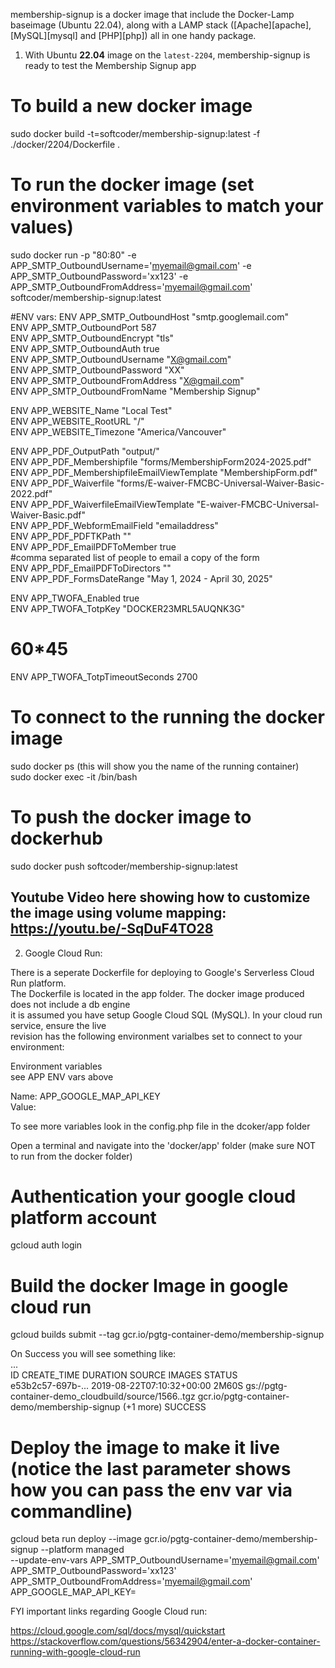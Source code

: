 membership-signup is a docker image that include the Docker-Lamp baseimage (Ubuntu 22.04), along with a LAMP stack ([Apache][apache], [MySQL][mysql] and [PHP][php]) all in one handy package.

1. With Ubuntu **22.04** image on the `latest-2204`, membership-signup is ready to test the Membership Signup app

# To build a new docker image  
sudo docker build -t=softcoder/membership-signup:latest -f ./docker/2204/Dockerfile .  

# To run the docker image (set environment variables to match your values)
sudo docker run -p "80:80" -e APP_SMTP_OutboundUsername='myemail@gmail.com' -e APP_SMTP_OutboundPassword='xx123' -e APP_SMTP_OutboundFromAddress='myemail@gmail.com' softcoder/membership-signup:latest  

#ENV vars:
ENV APP_SMTP_OutboundHost "smtp.googlemail.com"  
ENV APP_SMTP_OutboundPort 587  
ENV APP_SMTP_OutboundEncrypt "tls"  
ENV APP_SMTP_OutboundAuth true  
ENV APP_SMTP_OutboundUsername "X@gmail.com"  
ENV APP_SMTP_OutboundPassword "XX"  
ENV APP_SMTP_OutboundFromAddress "X@gmail.com"  
ENV APP_SMTP_OutboundFromName "Membership Signup"  

ENV APP_WEBSITE_Name "Local Test"  
ENV APP_WEBSITE_RootURL "/"  
ENV APP_WEBSITE_Timezone "America/Vancouver"  

ENV APP_PDF_OutputPath "output/"  
ENV APP_PDF_Membershipfile "forms/MembershipForm2024-2025.pdf"  
ENV APP_PDF_MembershipfileEmailViewTemplate "MembershipForm.pdf"  
ENV APP_PDF_Waiverfile "forms/E-waiver-FMCBC-Universal-Waiver-Basic-2022.pdf"  
ENV APP_PDF_WaiverfileEmailViewTemplate "E-waiver-FMCBC-Universal-Waiver-Basic.pdf"  
ENV APP_PDF_WebformEmailField "emailaddress"  
ENV APP_PDF_PDFTKPath ""  
ENV APP_PDF_EmailPDFToMember true  
#comma separated list of people to email a copy of the form  
ENV APP_PDF_EmailPDFToDirectors ""  
ENV APP_PDF_FormsDateRange "May 1, 2024 - April 30, 2025"  

ENV APP_TWOFA_Enabled true  
ENV APP_TWOFA_TotpKey "DOCKER23MRL5AUQNK3G"  
# 60*45  
ENV APP_TWOFA_TotpTimeoutSeconds 2700  

# To connect to the running the docker image  
sudo docker ps (this will show you the name of the running container)  
sudo docker exec -it /bin/bash  

# To push the docker image to dockerhub  
sudo docker push softcoder/membership-signup:latest  


Youtube Video here showing how  to customize the image using volume mapping: https://youtu.be/-SqDuF4TO28
---  

2. Google Cloud Run:  

There is a seperate Dockerfile for deploying to Google's Serverless Cloud Run platform.  
The Dockerfile is located in the app folder. The docker image produced does not include a db engine  
it is assumed you have setup Google Cloud SQL (MySQL). In your cloud run service, ensure the live   
revision has the following environment varialbes set to connect to your environment:  

Environment variables  
see APP ENV vars above

Name: APP_GOOGLE_MAP_API_KEY  
Value: <your api key>  

To see more variables look in the config.php file in the dcoker/app folder  

Open a terminal and navigate into the 'docker/app' folder (make sure NOT to run from the docker folder)  

# Authentication your google cloud platform account
gcloud auth login  

# Build the docker Image in google cloud run  
gcloud builds submit --tag gcr.io/pgtg-container-demo/membership-signup  

On Success you will see something like:  
...  
ID                CREATE_TIME               DURATION SOURCE                                               IMAGES                                          STATUS  
e53b2c57-697b-... 2019-08-22T07:10:32+00:00 2M60S    gs://pgtg-container-demo_cloudbuild/source/1566..tgz gcr.io/pgtg-container-demo/membership-signup (+1 more)  SUCCESS  

# Deploy the image to make it live (notice the last parameter shows how you can pass the env var via commandline)  
gcloud beta run deploy --image gcr.io/pgtg-container-demo/membership-signup --platform managed \
       --update-env-vars APP_SMTP_OutboundUsername='myemail@gmail.com' APP_SMTP_OutboundPassword='xx123' APP_SMTP_OutboundFromAddress='myemail@gmail.com' APP_GOOGLE_MAP_API_KEY=<your api key>  

FYI important links regarding Google Cloud run:  

https://cloud.google.com/sql/docs/mysql/quickstart  
https://stackoverflow.com/questions/56342904/enter-a-docker-container-running-with-google-cloud-run  


